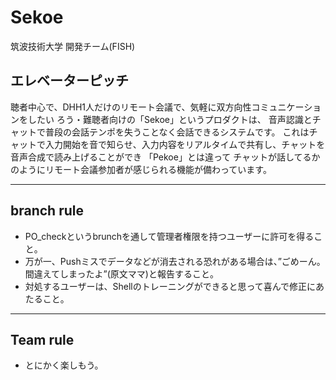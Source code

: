 # Sekoe

筑波技術大学 開発チーム(FISH)


エレベーターピッチ
----------------------------------------------------------------------------------------
聴者中心で、DHH1人だけのリモート会議で、気軽に双方向性コミュニケーションをしたい
ろう・難聴者向けの「Sekoe」というプロダクトは、
音声認識とチャットで普段の会話テンポを失うことなく会話できるシステムです。
これはチャットで入力開始を音で知らせ、入力内容をリアルタイムで共有し、チャットを音声合成で読み上げることができ
「Pekoe」とは違って
チャットが話してるかのようにリモート会議参加者が感じられる機能が備わっています。

----------------------------------------------------------------------------------------
## branch rule

- PO_checkというbrunchを通して管理者権限を持つユーザーに許可を得ること。
- 万が一、Pushミスでデータなどが消去される恐れがある場合は、”ごめーん。間違えてしまったよ”(原文ママ)と報告すること。
- 対処するユーザーは、Shellのトレーニングができると思って喜んで修正にあたること。

----------------------------------------------------------------------------------------
## Team rule
- とにかく楽しもう。

